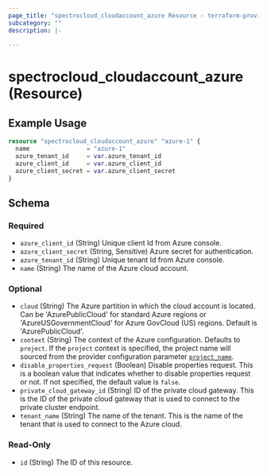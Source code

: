 ```yaml
---
page_title: "spectrocloud_cloudaccount_azure Resource - terraform-provider-spectrocloud"
subcategory: ""
description: |-
  
---
```


# spectrocloud_cloudaccount_azure (Resource)

  

## Example Usage

```terraform
resource "spectrocloud_cloudaccount_azure" "azure-1" {
  name                = "azure-1"
  azure_tenant_id     = var.azure_tenant_id
  azure_client_id     = var.azure_client_id
  azure_client_secret = var.azure_client_secret
}
```


<!-- schema generated by tfplugindocs -->
## Schema

### Required

- `azure_client_id` (String) Unique client Id from Azure console.
- `azure_client_secret` (String, Sensitive) Azure secret for authentication.
- `azure_tenant_id` (String) Unique tenant Id from Azure console.
- `name` (String) The name of the Azure cloud account.

### Optional

- `cloud` (String) The Azure partition in which the cloud account is located. 
Can be 'AzurePublicCloud' for standard Azure regions or 'AzureUSGovernmentCloud' for Azure GovCloud (US) regions.
Default is 'AzurePublicCloud'.
- `context` (String) The context of the Azure configuration. Defaults to `project`. If  the `project` context is specified, the project name will sourced from the provider configuration parameter [`project_name`](https://registry.terraform.io/providers/spectrocloud/spectrocloud/latest/docs#schema).
- `disable_properties_request` (Boolean) Disable properties request. This is a boolean value that indicates whether to disable properties request or not. If not specified, the default value is `false`.
- `private_cloud_gateway_id` (String) ID of the private cloud gateway. This is the ID of the private cloud gateway that is used to connect to the private cluster endpoint.
- `tenant_name` (String) The name of the tenant. This is the name of the tenant that is used to connect to the Azure cloud.

### Read-Only

- `id` (String) The ID of this resource.